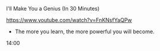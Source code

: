 
I'll Make You a Genius (In 30 Minutes)

https://www.youtube.com/watch?v=FnKNsfYaQPw 

-  The more you learn, the more powerful you will become.

14:00
